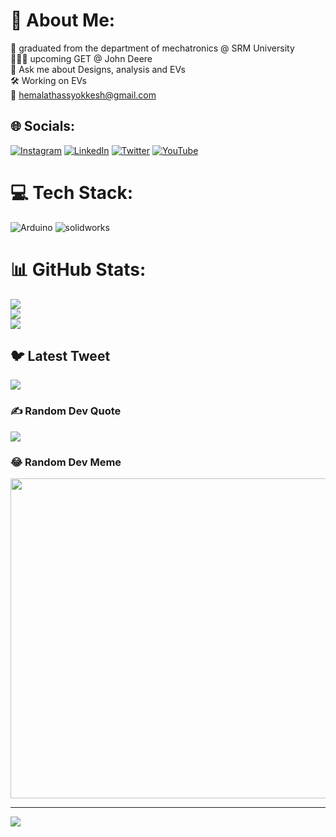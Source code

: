 # 💫 About Me:
📖 graduated from the department of mechatronics @ SRM University<br>👨🏻‍💻 upcoming GET @ John Deere <br>🦾 Ask me about Designs, analysis and EVs<br>🛠️ Working on EVs<br>📩 hemalathassyokkesh@gmail.com<br>


## 🌐 Socials:
[![Instagram](https://img.shields.io/badge/Instagram-%23E4405F.svg?logo=Instagram&logoColor=white)](https://instagram.com/https://www.instagram.com/yokkesh_saravanan/) 
[![LinkedIn](https://img.shields.io/badge/LinkedIn-%230077B5.svg?logo=linkedin&logoColor=white)](linkedin.com/in/yokkesh-saravanan-436b3a203)
[![Twitter](https://img.shields.io/badge/Twitter-%231DA1F2.svg?logo=Twitter&logoColor=white)](https://twitter.com/https://twitter.com/Yokkesh7) 
[![YouTube](https://img.shields.io/badge/YouTube-%23FF0000.svg?logo=YouTube&logoColor=white)](https://youtube.com/@UCT3NDEPmLCmXL3o_ahdrBvQ) 

# 💻 Tech Stack:
![Arduino](https://img.shields.io/badge/-Arduino-00979D?style=for-the-badge&logo=Arduino&logoColor=white)
![solidworks](https://www.pngwing.com/en/free-png-nmikn?style=for-the-badge&logo=solidworksColor=white)
# 📊 GitHub Stats:
![](https://github-readme-stats.vercel.app/api?username=yokkesh&theme=merko&hide_border=false&include_all_commits=true&count_private=true)<br/>
![](https://github-readme-streak-stats.herokuapp.com/?user=yokkesh&theme=merko&hide_border=false)<br/>
![](https://github-readme-stats.vercel.app/api/top-langs/?username=yokkesh&theme=merko&hide_border=false&include_all_commits=true&count_private=true&layout=compact)

## 🐦 Latest Tweet
[![](https://gtce.itsvg.in/api?username=https://twitter.com/Yokkesh7)](https://github.com/VishwaGauravIn/github-twitter-card-embed)

### ✍️ Random Dev Quote
![](https://quotes-github-readme.vercel.app/api?type=vetical&theme=tokyonight)

### 😂 Random Dev Meme
<img src="https://rm.up.railway.app/" width="512px"/>

---
[![](https://visitcount.itsvg.in/api?id=yokkesh&icon=5&color=0)](https://visitcount.itsvg.in)

<!-- Proudly created with GPRM ( https://gprm.itsvg.in ) -->
